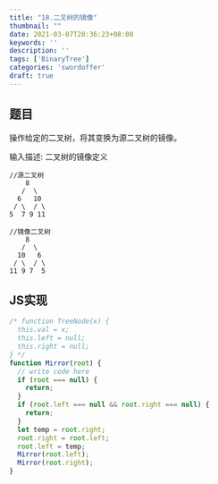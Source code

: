 ```yaml
---
title: "18.二叉树的镜像"
thumbnail: ""
date: 2021-03-07T20:36:23+08:00
keywords: ''
description: ''
tags: ['BinaryTree']
categories: 'swordoffer'
draft: true
---
```


## 题目

操作给定的二叉树，将其变换为源二叉树的镜像。

输入描述: 二叉树的镜像定义  

```
//源二叉树 
    8
   /  \
  6   10
 / \  / \
5  7 9 11

//镜像二叉树
    8
   /  \
  10   6
 / \  / \
11 9 7  5
```

## JS实现

```javascript
/* function TreeNode(x) {
  this.val = x;
  this.left = null;
  this.right = null;
} */
function Mirror(root) {
  // write code here
  if (root === null) {
    return;
  }
  if (root.left === null && root.right === null) {
    return;
  }
  let temp = root.right;
  root.right = root.left;
  root.left = temp;
  Mirror(root.left);
  Mirror(root.right);
}
```
